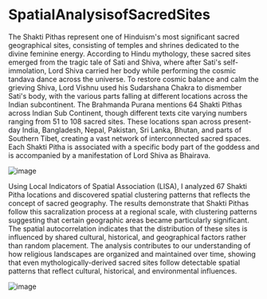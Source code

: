 # SpatialAnalysisofSacredSites

The Shakti Pithas represent one of Hinduism's most significant sacred geographical sites, consisting of temples and shrines dedicated to the divine feminine energy. According to Hindu mythology, these sacred sites emerged from the tragic tale of Sati and Shiva, where after Sati's self-immolation, Lord Shiva carried her body while performing the cosmic tandava dance across the universe. To restore cosmic balance and calm the grieving Shiva, Lord Vishnu used his Sudarshana Chakra to dismember Sati's body, with the various parts falling at different locations across the Indian subcontinent. The Brahmanda Purana mentions 64 Shakti Pithas across Indian Sub Continent, though different texts cite varying numbers ranging from 51 to 108 sacred sites. These locations span across present-day India, Bangladesh, Nepal, Pakistan, Sri Lanka, Bhutan, and parts of Southern Tibet, creating a vast network of interconnected sacred spaces. Each Shakti Pitha is associated with a specific body part of the goddess and is accompanied by a manifestation of Lord Shiva as Bhairava. 

![image](https://github.com/user-attachments/assets/e88f6224-d0c9-4574-87bf-7472af369159)

Using Local Indicators of Spatial Association (LISA), I analyzed 67 Shakti Pitha locations and discovered spatial clustering patterns that reflects the concept of sacred geography. The results demonstrate that Shakti Pithas follow this sacralization process at a regional scale, with clustering patterns suggesting that certain geographic areas became particularly significant. The spatial autocorrelation indicates that the distribution of these sites is influenced by shared cultural, historical, and geographical factors rather than random placement. The analysis contributes to our understanding of how religious landscapes are organized and maintained over time, showing that even mythologically-derived sacred sites follow detectable spatial patterns that reflect cultural, historical, and environmental influences.

![image](https://github.com/user-attachments/assets/73bbebf0-5649-4105-9aed-0c9fcc02865f)
